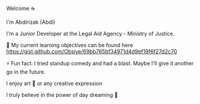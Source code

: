 Welcome ☕

I'm Abdirizak (Abdi)

I'm a Junior Developer at the Legal Aid Agency - Ministry of Justice.

🌱 My current learning objectives can be found here https://gist.github.com/Obsiye/69bb765bf34971d4d9ef19f6f27d2c70


⚡ Fun fact:
I tried standup comedy and had a blast. Maybe I'll give it another go in the future.

I enjoy art 🎨 or any creative expression

I truly believe in the power of day dreaming 💫

<!--
**Obsiye/Obsiye** is a ✨ _special_ ✨ repository because its `README.md` (this file) appears on your GitHub profile.

Here are some ideas to get you started:

- 🔭 I’m currently working on ...
- 🌱 I’m currently learning ...
- 👯 I’m looking to collaborate on ...
- 🤔 I’m looking for help with ...
- 💬 Ask me about ...
- 📫 How to reach me: ...
- 😄 Pronouns: ...
- ⚡ Fun fact: ...
-->
